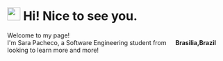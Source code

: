<h1><img src="https://emojis.slackmojis.com/emojis/images/1531849430/4246/blob-sunglasses.gif?1531849430" width="30"/> Hi! Nice to see you.</h1>


<p>Welcome to my page! </br> I'm Sara Pacheco, a Software Engineering student from <img src="https://w7.pngwing.com/pngs/272/813/png-transparent-flag-of-brazil-emoji-flag-of-the-united-states-brazil-flag-logo-grass.png" width="13"/> <b>Brasilia,Brazil</b> looking to learn more and more!</p>

